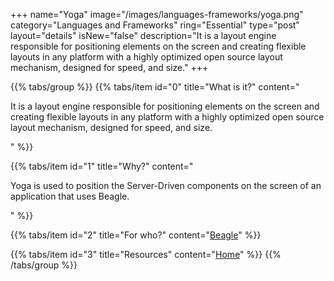 +++
name="Yoga"
image="/images/languages-frameworks/yoga.png"
category="Languages and Frameworks"
ring="Essential"
type="post"
layout="details"
isNew="false"
description="It is a layout engine responsible for positioning elements on the screen and creating flexible layouts in any platform with a highly optimized open source layout mechanism, designed for speed, and size."
+++

{{% tabs/group %}}
  {{% tabs/item id="0" title="What is it?" content="<p>It is a layout engine responsible for positioning elements on the screen and creating flexible layouts in any platform with a highly optimized open source layout mechanism, designed for speed, and size.</p>" %}}

  {{% tabs/item id="1" title="Why?" content="<p>Yoga is used to position the Server-Driven components on the screen of an application that uses Beagle.</p>" %}}

  {{% tabs/item id="2" title="For who?" content="<a href='https://usebeagle.io/' target='_blank'>Beagle</a>" %}}

  {{% tabs/item id="3" title="Resources" content="<a href='https://yogalayout.com/' target='_blank'>Home</a>" %}}
{{% /tabs/group %}}
